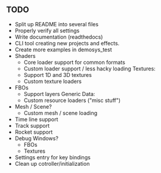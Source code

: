 
## TODO

- Split up README into several files
- Properly verify all settings
- Write documentation (readthedocs)
- CLI tool creating new projects and effects.
- Create more examples in demosys_test
- Shaders
  - Core loader support for common formats
  - Custom loader support / less hacky loading
Textures:
  - Support 1D and 3D textures
  - Custom texture loaders
- FBOs
  - Support layers
Generic Data:
  - Custom resource loaders ("misc stuff")
- Mesh / Scene?
  - Custom mesh / scene loading
- Time line support
- Track support
- Rocket support
- Debug Windows?
  - FBOs
  - Textures
- Settings entry for key bindings
- Clean up cotroller/initialization
